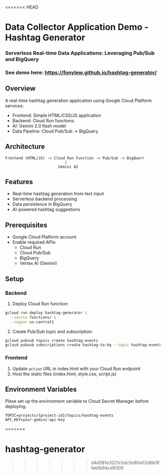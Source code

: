 <<<<<<< HEAD
# Data Collector Application Demo - Hashtag Generator
### Serverless Real-time Data Applications: Leveraging Pub/Sub and BigQuery

### See demo here: https://fonylew.github.io/hashtag-generator/

## Overview
A real-time hashtag generation application using Google Cloud Platform services:
- Frontend: Simple HTML/CSS/JS application
- Backend: Cloud Run functions
- AI: Gemini 2.0 flash model
- Data Pipeline: Cloud Pub/Sub -> BigQuery

## Architecture
```
Frontend (HTML/JS) -> Cloud Run Function -> Pub/Sub -> BigQuerr
                           |
                        Gemini AI
```

## Features
- Real-time hashtag generation from text input
- Serverless backend processing
- Data persistence in BigQuery
- AI-powered hashtag suggestions

## Prerequisites
- Google Cloud Platform account
- Enable required APIs:
  - Cloud Run
  - Cloud Pub/Sub
  - BigQuery
  - Vertex AI (Gemini)

## Setup

### Backend
1. Deploy Cloud Run function:
```bash
gcloud run deploy hashtag-generator \
  --source functions/ \
  --region us-central1
```

2. Create Pub/Sub topic and subscription:
```bash
gcloud pubsub topics create hashtag-events
gcloud pubsub subscriptions create hashtag-to-bq --topic hashtag-events
```

### Frontend
1. Update `action` URL in index.html with your Cloud Run endpoint
2. Host the static files (index.html, style.css, script.js)

## Environment Variables
Plese set up the environment variable to Cloud Secret Manager before deploying.
```
TOPIC=projects/{project-id}/topics/hashtag-events
API_KEY=your-gemini-api-key
```
=======
# hashtag-generator
>>>>>>> d4d381e3221c5dc5e80e02d6b3ffebfb94cd8309
